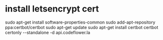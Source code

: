 

# install letsencrypt cert
sudo apt-get install software-properties-common
sudo add-apt-repository ppa:certbot/certbot
sudo apt-get update
sudo apt-get install certbot
certbot certonly --standalone -d api.codeflower.la